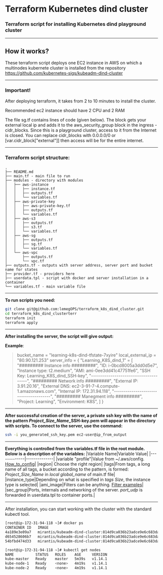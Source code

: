 # Terraform Kubernetes dind cluster
### Terraform script for installing Kubernetes dind playground cluster

---
## How it works?

These terraform script deploys one EC2 instance in AWS on which a multinodes kubernete cluster is installed from the repository https://github.com/kubernetes-sigs/kubeadm-dind-cluster


---
### Important!
After deploying terraform, it takes from 2 to 10 minutes to install the cluster.

Recommended ec2 instance should have 2 CPU and 2 RAM

The file sg.tf contains lines of code (given below). The block gets your external local ip and adds it to the aws_security_group block in the ingress - cidr_blocks.
Since this is a playground cluster, access to it from the Internet is closed. You can replace cidr_blocks with 0.0.0.0/0 or [var.cidr_block["external"]] then access will be for the entire internet.


---
### Terraform script structure:
```
.
├── README.md
├── main.tf - main file to run
├── modules - directory with modules
│   ├── aws-instance 
│   │   ├── instance.tf
│   │   ├── outputs.tf
│   │   └── variables.tf
│   ├── aws-private-key
│   │   ├── aws-private-key.tf
│   │   ├── outputs.tf
│   │   └── variables.tf
│   ├── aws-s3
│   │   ├── outputs.tf
│   │   ├── s3.tf
│   │   └── variables.tf
│   ├── aws-sg
│   │   ├── outputs.tf
│   │   ├── sg.tf
│   │   └── variables.tf
│   └── aws-vpc
│       ├── outputs.tf
│       └── vpc.tf
├── outputs.tf - outputs with server address, server port and bucket name for states
├── provider.tf - providers here
├── userdata.tpl - script with docker and server installation in a container
└── variables.tf - main variable file
```


---
**To run scripts you need:**
```bash
git clone git@github.com:lemegOPS/terraform_k8s_dind_cluster.git
cd terraform_k8s_dind_clusterterr   
terraform init
terraform apply
```


---
**After installing the server, the script will give output:**

**Example**:
> bucket_name = "learning-k8s-dind-tfstate-7xyire"
> local_external_ip = "80.90.121.253"
> server_info = {
>   "Learning_K8S_dind_1" = [
>     "######### Instance info #########",
>     "ID: i-0bcd8005a3dd0d5e7",
>     "Instance type: t2.medium",
>     "AMI: ami-0ee3dd41c47751fe6",
>     "SSH Key: Learning_K8S_dind_SSH-key",
>     "---------------------------------------",
>     "######### Network info #########",
>     "External IP: 3.91.20.16",
>     "External DNS: ec2-3-91-7-4.compute-1.amazonaws.com",
>     "Internal IP: 172.31.94.118",
>     "---------------------------------------",
>     "######### Manegment info #########",
>     "Project: Learning",
>     "Environment: K8S",
>   ]
> }


---
**After successful creation of the server, a private ssh key with the name of the pattern *Project_Size_Name*_SSH-key.pem will appear in the directory with scripts. To connect to the server, use the command:**
```bash
ssh -i you_generated_ssh_key.pem ec2-user@ip_from_output
```


---
**Everything is controlled from the variables.tf file in the root module.**
**Below is a description of the variables:**
|Variable Name|Variable Value|
|-------------|--------------|
|variable "profile"|Value from ~/.aws/config. [How_to_config](https://docs.aws.amazon.com/cli/latest/userguide/getting-started-quickstart.html#getting-started-quickstart-new-command)|
|region| Choose the right region|
|tags|From tags, a long name of all tags, a bucket according to the pattern, is formed: *Project_Size_Name* in *local* *global_name* of main.tf file|
|instance_type|Depending on what is specified in *tags* *Size*, the instance type is selected|
|ami_image|Filters can be anything. [Filter examples](https://registry.terraform.io/providers/hashicorp/aws/latest/docs/data-sources/ami)|
|sec_group|Ports, internals and networking of the server. *port_udp* is forwarded in userdata.tpl to container ports.|


---
After installation, you can start working with the cluster with the standard kubectl tool.
```bash
[root@ip-172-31-94-118 ~]# docker ps
CONTAINER ID   IMAGE                                                                          COMMAND                  CREATED         STATUS         PORTS                       NAMES
4a189e3e09a7   mirantis/kubeadm-dind-cluster:814d9ca036b23adce9e6c683da532e8037820119-v1.14   "/sbin/dind_init sys…"   2 minutes ago   Up 2 minutes   8080/tcp                    kube-node-2
d654528606b7   mirantis/kubeadm-dind-cluster:814d9ca036b23adce9e6c683da532e8037820119-v1.14   "/sbin/dind_init sys…"   2 minutes ago   Up 2 minutes   8080/tcp                    kube-node-1
54bfbd474d33   mirantis/kubeadm-dind-cluster:814d9ca036b23adce9e6c683da532e8037820119-v1.14   "/sbin/dind_init sys…"   4 minutes ago   Up 4 minutes   127.0.0.1:32768->8080/tcp   kube-master
```

```bash
[root@ip-172-31-94-118 ~]# kubectl get nodes
NAME          STATUS   ROLES    AGE     VERSION
kube-master   Ready    master   5m39s   v1.14.1
kube-node-1   Ready    <none>   4m19s   v1.14.1
kube-node-2   Ready    <none>   4m19s   v1.14.1
```